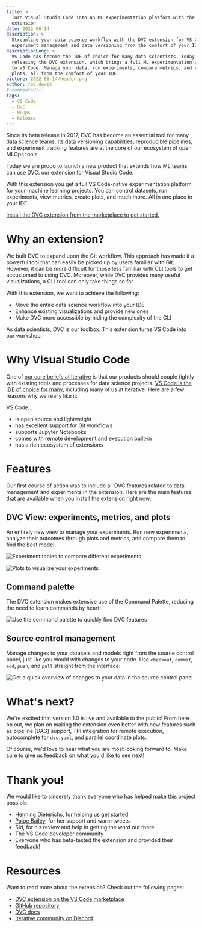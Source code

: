```yaml
---
title: >
  Turn Visual Studio Code into an ML experimentation platform with the DVC
  extension
date: 2022-06-14
description: >
  Streamline your data science workflow with the DVC extension for VS Code. Full
  experiment management and data versioning from the comfort of your IDE.
descriptionLong: >
  VS Code has become the IDE of choice for many data scientists. Today we are
  releasing the DVC extension, which brings a full ML experimentation platform
  to VS Code. Manage your data, run experiments, compare metrics, and visualize
  plots, all from the comfort of your IDE.
picture: 2022-06-14/header.png
author: rob_dewit
# commentsUrl:
tags:
  - VS Code
  - DVC
  - MLOps
  - Release
---
```


Since its beta release in 2017, DVC has become an essential tool for many data
science teams. Its data versioning capabilities, reproducible pipelines, and
experiment tracking features are at the core of our ecosystem of open MLOps
tools.

Today we are proud to launch a new product that extends how ML teams can use
DVC: our extension for Visual Studio Code.

With this extension you get a full VS Code-native experimentation platform for
your machine learning projects. You can control datasets, run experiments, view
metrics, create plots, and much more. All in one place in your IDE.

[Install the DVC extension from the marketplace to get
started.](https://marketplace.visualstudio.com/items?itemName=Iterative.dvc)

# Why an extension?

We built DVC to expand upon the Git workflow. This approach has made it a
powerful tool that can easily be picked up by users familiar with Git. However,
it can be more difficult for those less familiar with CLI tools to get
accustomed to using DVC. Moreover, while DVC provides many useful
visualizations, a CLI tool can only take things so far.

With this extension, we want to achieve the following:

- Move the entire data science workflow into your IDE
- Enhance existing visualizations and provide new ones
- Make DVC more accessible by hiding the complexity of the CLI

As data scientists, DVC is our toolbox. This extension turns VS Code into our
workshop.

# Why Visual Studio Code

One of [our core beliefs at Iterative](https://iterative.ai/why-iterative/) is
that our products should couple tightly with existing tools and processes for
data science projects. [VS Code is the IDE of choice for
many](https://insights.stackoverflow.com/survey/2021#section-most-popular-technologies-integrated-development-environment),
including many of us at Iterative. Here are a few reasons why we really like it:

VS Code...

- is open source and lightweight
- has excellent support for Git workflows
- supports Jupyter Notebooks
- comes with remote development and execution built-in
- has a rich ecosystem of extensions

# Features

Our first course of action was to include all DVC features related to data
management and experiments in the extension. Here are the main features that are
available when you install the extension right now:

## DVC View: experiments, metrics, and plots

An entirely new view to manage your experiments. Run new experiments, analyze
their outcomes through plots and metrics, and compare them to find the best
model.

![Experiment tables to compare different
experiments](/uploads/images/2022-06-14/dvc-view-experiments-table.png)

![Plots to visualize your
experiments](/uploads/images/2022-06-14/dvc-view-plots.png)

## Command palette

The DVC extension makes extensive use of the Command Palette, reducing the need
to learn commands by heart:

![Use the command palette to quickly find DVC
features](/uploads/images/2022-06-14/command-palette.gif)

## Source control management

Manage changes to your datasets and models right from the source control panel,
just like you would with changes to your code. Use `checkout`, `commit`, `add`,
`push`, and `pull` straight from the interface:

![Get a quick overview of changes to your data in the source control
panel](/uploads/images/2022-06-14/source-control.png)

<!--
TODO: seems to overlap with Source control management; can we safely remove this?

## Tracked resources

Resources tracked by DVC can be viewed and managed through the tracked explorer
view. See at a glance which datasets and models have been changed, and use
`push` and `pull` to synchronize with your remote:

![Tracked resources in the explorer
view](/uploads/images/2022-06-14/tracked-resources.png) -->

# What's next?

We're excited that version 1.0 is live and available to the public! From here on
out, we plan on making the extension even better with new features such as
pipeline (DAG) support, TPI integration for remote execution, autocomplete for
`dvc.yaml`, and parallel coordinate plots.

Of course, we'd love to hear what you are most looking forward to. Make sure to
give us feedback on what you'd like to see next!

# Thank you!

We would like to sincerely thank everyone who has helped make this project
possible:

- [Henning Dieterichs](https://github.com/hediet), for helping us get started
- [Paige Bailey](https://twitter.com/DynamicWebPaige), for her support and warm
  tweets
- Sid, for his review and help in getting the word out there
- The VS Code developer community
- Everyone who has beta-tested the extension and provided their feedback!

# Resources

Want to read more about the extension? Check out the following pages:

- [DVC extension on the VS Code
  marketplace](https://marketplace.visualstudio.com/items?itemName=Iterative.dvc)
- [GitHub repository](https://github.com/iterative/vscode-dvc)
- [DVC docs](https://dvc.org/)
- [Iterative community on Discord](https://dvc.org/chat)
